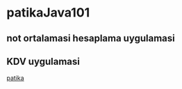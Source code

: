 # patikaJava101

## not ortalamasi hesaplama uygulamasi

## KDV uygulamasi

[patika](www.patika.dev)
